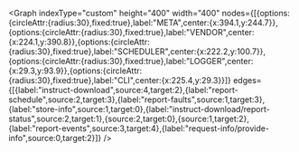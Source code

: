 <Graph indexType="custom" height="400" width="400" nodes={[{options:{circleAttr:{radius:30},fixed:true},label:"META",center:{x:394.1,y:244.7}},{options:{circleAttr:{radius:30},fixed:true},label:"VENDOR",center:{x:224.1,y:390.8}},{options:{circleAttr:{radius:30},fixed:true},label:"SCHEDULER",center:{x:222.2,y:100.7}},{options:{circleAttr:{radius:30},fixed:true},label:"LOGGER",center:{x:29.3,y:93.9}},{options:{circleAttr:{radius:30},fixed:true},label:"CLI",center:{x:225.4,y:29.3}}]} edges={[{label:"instruct-download",source:4,target:2},{label:"report-schedule",source:2,target:3},{label:"report-faults",source:1,target:3},{label:"store-info",source:1,target:0},{label:"instruct-download/report-status",source:2,target:1},{source:2,target:0},{source:1,target:2},{label:"report-events",source:3,target:4},{label:"request-info/provide-info",source:0,target:2}]} />